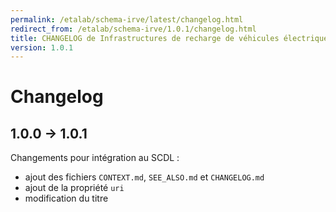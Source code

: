 ```yaml
---
permalink: /etalab/schema-irve/latest/changelog.html
redirect_from: /etalab/schema-irve/1.0.1/changelog.html
title: CHANGELOG de Infrastructures de recharge de véhicules électriques
version: 1.0.1
---
```


# Changelog

## 1.0.0 -> 1.0.1

Changements pour intégration au SCDL :
  - ajout des fichiers `CONTEXT.md`, `SEE_ALSO.md` et `CHANGELOG.md`
  - ajout de la propriété `uri`
  - modification du titre